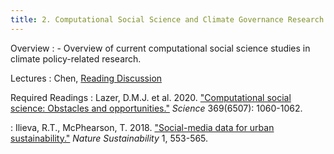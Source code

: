```yaml
---
title: 2. Computational Social Science and Climate Governance Research (18.3)
---
```


Overview
: - Overview of current computational social science studies in climate policy-related research.

Lectures
: Chen, [Reading Discussion](#)

Required Readings
: Lazer, D.M.J. et al. 2020. ["Computational social science: Obstacles and opportunities."](https://doi.org/10.1126/science.aaz8170) _Science_ 369(6507): 1060-1062.

: Ilieva, R.T., McPhearson, T. 2018. ["Social-media data for urban sustainability."](https://doi.org/10.1038/s41893-018-0153-6) _Nature Sustainability_ 1, 553-565.
